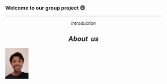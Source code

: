 ### Welcome to our group project 😎
---
$$Introduction$$

$$About \ \ us$$
-
<code><img height="100" alt="YenHuynh" src="images/YenHuynh.jpg"></code>
